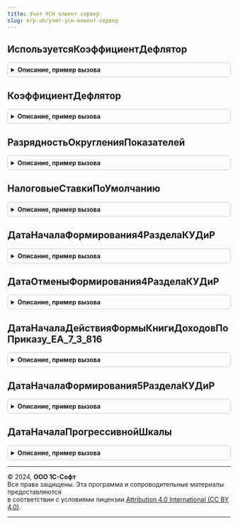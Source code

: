 ```yaml
---
title: Учет УСН клиент сервер
slug: erp-uh/учет-усн-клиент-сервер
---
```



## ИспользуетсяКоэффициентДефлятор
<details style="margin: 1em 0; padding: 0.5em; border: 1px solid #ccc; border-radius: 6px;">

<summary style="font-weight: bold; cursor: pointer;">Описание, пример вызова</summary>

```bsl

// Возвращает сведения о применении на указанную дату коэффициента-дефлятора
// для индексации базового лимита доходов, ограничивающих право применения УСН.
//
// Параметры:
//  Период - Дата - Дата, на которую получаем сведения об использовании дефлятора.
//
// Возвращаемое значение:
//  Булево - если Истина, то коэффициент-дефлятор применяется.
//
Функция ИспользуетсяКоэффициентДефлятор(Период) Экспорт
```

Пример вызова
```bsl
Результат = УчетУСНКлиентСервер.ИспользуетсяКоэффициентДефлятор(Период) 
```
</details>

## КоэффициентДефлятор
<details style="margin: 1em 0; padding: 0.5em; border: 1px solid #ccc; border-radius: 6px;">

<summary style="font-weight: bold; cursor: pointer;">Описание, пример вызова</summary>

```bsl

// Возвращает размер коэффициента ежегодной индексации величины дохода УСН.
//
// Параметры:
//  Период - Дата - Дата, на которую необходимо получить коэффициент.
//
// Возвращаемое значение:
//  Число
//
Функция КоэффициентДефлятор(Период) Экспорт
```

Пример вызова
```bsl
Результат = УчетУСНКлиентСервер.КоэффициентДефлятор(Период) 
```
</details>

## РазрядностьОкругленияПоказателей
<details style="margin: 1em 0; padding: 0.5em; border: 1px solid #ccc; border-radius: 6px;">

<summary style="font-weight: bold; cursor: pointer;">Описание, пример вызова</summary>

```bsl

// Возвращает точность округления показателей УСН при расчете налога.
//
// Параметры:
//  ДатаРасчета - Дата - дата, на которую необходимо определить точность округления.
//
// Возвращаемое значение:
//  Число - точность округления
//
Функция РазрядностьОкругленияПоказателей(ДатаРасчета) Экспорт
```

Пример вызова
```bsl
Результат = УчетУСНКлиентСервер.РазрядностьОкругленияПоказателей(ДатаРасчета) 
```
</details>

## НалоговыеСтавкиПоУмолчанию
<details style="margin: 1em 0; padding: 0.5em; border: 1px solid #ccc; border-radius: 6px;">

<summary style="font-weight: bold; cursor: pointer;">Описание, пример вызова</summary>

```bsl

// Возвращает ставки налога УСН, указанные в НК РФ.
// Ставка УСН доходы - п. 1 ст. 346.20 НК РФ.
// Ставка УСН доходы минус расходы - п. 2 ст. 346.20 НК РФ.
// Ставка минимального налога УСН доходы минус расходы - п. 6 ст. 346.18 НК РФ.
// Повышенная ставка УСН доходы - п. 1.1 ст. 346.20 НК РФ.
// Повышенная ставка УСН доходы минус расходы - п. 2.1 ст. 346.20 НК РФ.
//
// Возвращаемое значение:
//  Структура - ставки налогов.
//    * СтавкаУСНДоходы - Число.
//    * СтавкаУСНДоходыМинусРасходы - Число.
//    * СтавкаМинимальногоНалогаУСНДоходыМинусРасходы - Число.
//    * СтавкаУСНДоходыПовышенная - Число
//    * СтавкаУСНДоходыМинусРасходыПовышенная - Число
//
Функция НалоговыеСтавкиПоУмолчанию(Период = Неопределено) Экспорт
```

Пример вызова
```bsl
Результат = УчетУСНКлиентСервер.НалоговыеСтавкиПоУмолчанию(Период);
```
</details>

## ДатаНачалаФормирования4РазделаКУДиР
<details style="margin: 1em 0; padding: 0.5em; border: 1px solid #ccc; border-radius: 6px;">

<summary style="font-weight: bold; cursor: pointer;">Описание, пример вызова</summary>

```bsl

///////////////////////////////////////////////////////////////////////////////
// Формирование Книги учета доходов и расходов

Функция ДатаНачалаФормирования4РазделаКУДиР() Экспорт
```

Пример вызова
```bsl
Результат = УчетУСНКлиентСервер.ДатаНачалаФормирования4РазделаКУДиР() 
```
</details>

## ДатаОтменыФормирования4РазделаКУДиР
<details style="margin: 1em 0; padding: 0.5em; border: 1px solid #ccc; border-radius: 6px;">

<summary style="font-weight: bold; cursor: pointer;">Описание, пример вызова</summary>

```bsl

// Дата, с которой отменяется формирование раздела IV "Уменьшение налога" Книги учета доходов и расходов.
// Приказ ФНС России от 07.11.2023 № ЕА-7-3/816@
// "Об утверждении форм книги учета доходов и расходов организаций
// и индивидуальных предпринимателей, применяющих упрощенную систему налогообложения,
// книги учета доходов индивидуальных предпринимателей, применяющих патентную систему
// налогообложения, и порядков их заполнения"
//
// Возвращаемое значение:
//  Дата - 01 января 2024 года
//
Функция ДатаОтменыФормирования4РазделаКУДиР() Экспорт
```

Пример вызова
```bsl
Результат = УчетУСНКлиентСервер.ДатаОтменыФормирования4РазделаКУДиР() 
```
</details>

## ДатаНачалаДействияФормыКнигиДоходовПоПриказу_ЕА_7_3_816
<details style="margin: 1em 0; padding: 0.5em; border: 1px solid #ccc; border-radius: 6px;">

<summary style="font-weight: bold; cursor: pointer;">Описание, пример вызова</summary>

```bsl

// Возвращает дату начала действия формы книги учета доходов по патенту
// по приказу ФНС от 07.11.2023 г. № ЕА-7-3/816@
//
// Возвращаемое значение:
//   Дата - 1 янаваря 2024 года
//
Функция ДатаНачалаДействияФормыКнигиДоходовПоПриказу_ЕА_7_3_816() Экспорт
```

Пример вызова
```bsl
Результат = УчетУСНКлиентСервер.ДатаНачалаДействияФормыКнигиДоходовПоПриказу_ЕА_7_3_816() 
```
</details>

## ДатаНачалаФормирования5РазделаКУДиР
<details style="margin: 1em 0; padding: 0.5em; border: 1px solid #ccc; border-radius: 6px;">

<summary style="font-weight: bold; cursor: pointer;">Описание, пример вызова</summary>

```bsl

// Дата начала формирования V раздела КУДиР.
//
// Возвращаемое значение:
//  Дата - Дата начала формирования V раздела КУДиР
Функция ДатаНачалаФормирования5РазделаКУДиР() Экспорт
```

Пример вызова
```bsl
Результат = УчетУСНКлиентСервер.ДатаНачалаФормирования5РазделаКУДиР() 
```
</details>

## ДатаНачалаПрогрессивнойШкалы
<details style="margin: 1em 0; padding: 0.5em; border: 1px solid #ccc; border-radius: 6px;">

<summary style="font-weight: bold; cursor: pointer;">Описание, пример вызова</summary>

```bsl

// Возвращает дату начала действия прогрессивной шкалы УСН
//
// Возвращаемое значение:
//  Дата
//
Функция ДатаНачалаПрогрессивнойШкалы() Экспорт
```

Пример вызова
```bsl
Результат = УчетУСНКлиентСервер.ДатаНачалаПрогрессивнойШкалы() 
```
</details>

---

© 2024, **ООО 1С-Софт**  
Все права защищены. Эта программа и сопроводительные материалы предоставляются  
в соответствии с условиями лицензии [Attribution 4.0 International (CC BY 4.0)](https://creativecommons.org/licenses/by/4.0/legalcode).

---

